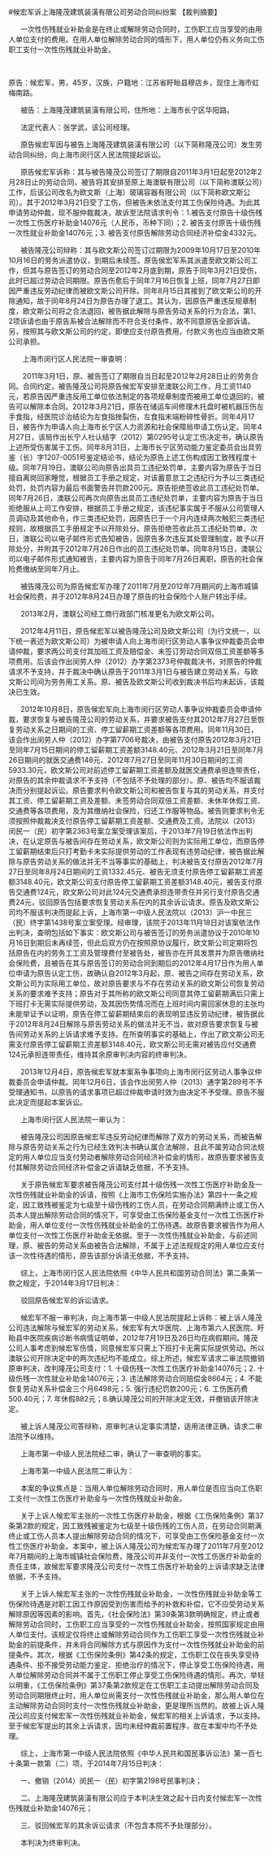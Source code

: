 #候宏军诉上海隆茂建筑装潢有限公司劳动合同纠纷案 
【裁判摘要】

      一次性伤残就业补助金是在终止或解除劳动合同时，工伤职工应当享受的由用人单位支付的费用。在用人单位解除劳动合同的情形下，用人单位仍有义务向工伤职工支付一次性伤残就业补助金。

      

原告：候宏军，男，45岁，汉族，户籍地：江苏省盱眙县穆店乡，现住上海市虹梅南路。

      被告：上海隆茂建筑装潢有限公司，住所地：上海市长宁区华阳路。

      法定代表人：张学武，该公司经理。

      原告候宏军因与被告上海隆茂建筑装潢有限公司（以下简称隆茂公司）发生劳动合同纠纷，向上海市闵行区人民法院提起诉讼。

      原告候宏军诉称：其与被告隆茂公司签订了期限自2011年3月1日起至2012年2月28日止的劳动合同，被告将其安排至原上海澳联有限公司（以下简称澳联公司）工作，后该公司改名为欧文斯（上海）玻璃容器有限公司（以下简称欧文斯公司）。其于2012年3月21日受了工伤，但被告未依法支付其工伤保险待遇。为此其申请劳动仲裁，现不服仲裁裁决，故诉至法院请求判令：1.被告支付原告十级伤残一次性工伤医疗补助金14076元（人民币，币种下同）；2. 被告支付原告十级伤残一次性就业补助金14076元；3. 被告支付原告解除劳动合同经济补偿金4332元。

      被告隆茂公司辩称：其与欧文斯公司签订过期限为2009年10月17日至2010年10月16日的劳务派遣协议，到期后未续签。原告侯宏军系其派遣至欧文斯公司工作，但其与原告签订的劳动合同至2012年2月底到期，原告于同年3月21日受伤，此时已超过劳动合同期限。原告伤愈后于同年7月16日恢复上班，同年7月27日即因严重违反劳动纪律而被欧文斯公司开除。同年8月15日其接到了欧文斯公司的开除通知，故于同年8月24日为原告办理了退工。其认为，因原告严重违反规章制度，欧文斯公司将之合法退回，被告据此解除与原告劳动关系的行为合法，第1、2项诉请也由于原告系被合法解除而不符合支付条件，故不同意原告全部诉请。另，按照其与欧文斯公司的约定，即使应支付原告费用，付款义务也应当由欧文斯公司承担。

       上海市闵行区人民法院一审查明：

       2011年3月1日，原、被告签订了期限自当日起至2012年2月28日止的劳务合同。合同约定，被告隆茂公司将原告候宏军安排至澳联公司工作，月工资1140元，若原告因严重违反用工单位依法制定的各项规章制度而被用工单位退回的，被告可以解除本合同。2012年3月21日，原告在储运车间修理木托盘时被机器压伤左手食指，经医院诊治结论为左食指挫裂伤，左食指末端粉碎性骨折。同年4月17日，被告作为申请人向上海市长宁区人力资源和社会保障局申请工伤认定。同年4月27日，该局作出长宁人社认结字（2012）第0295号认定工伤决定书，确认原告上述所受伤害属于工伤。同年8月31日，上海市长宁区劳动能力鉴定委员会出具劳鉴（长）字1207-0051号鉴定结论书，结论为原告上述工伤构成因工致残程度十级。同年7月19日，澳联公司向原告出具员工违纪处罚单，主要内容为原告于当日擅自离岗回家睡觉，根据员工手册之规定，对该蓄意怠工之违纪行为予以三类违纪处罚，处罚内容为最后书面警告并罚款200元。原告拒绝签收此员工违纪处罚单。同年7月26日，澳联公司再次向原告出具员工违纪处罚单，主要内容为原告于当日拒绝服从上司工作安排，根据员工手册之规定，该违纪事实属于不服从公司管理人员调动及其他命令，作三类违纪处罚，因原告已于一个月内连续两次触犯三类违纪规则，故根据员工手册规定予以开除处分。原告拒绝签收此员工违纪处罚单。次日，澳联公司以电子邮件形式告知被告，因原告多次违反其处管理制度，故予以开除处分，并附其于2012年7月26日作出的员工违纪处罚单。同年8月15日，澳联公司以电子邮件形式通知被告，主要内容为原告于同年7月26日离职，原告的社会保险费缴纳至同年7月止。

      被告隆茂公司为原告候宏军办理了2011年7月至2012年7月期间的上海市城镇社会保险费，并于2012年8月24日办理了原告的社会保险个人账户转出手续。

      2013年2月，澳联公司经工商行政部门核准更名为欧文斯公司。

      2012年4月11日，原告候宏军以被告隆茂公司及欧文斯公司（为行文统一，以下统一表述为欧文斯公司）为被申请人向上海市闵行区劳动人事争议仲裁委员会申请仲裁，要求两公司支付其加班工资及赔偿金、未签订劳动合同双倍工资差额等多项费用。后该会作出闵劳人仲（2012）办字第2373号仲裁裁决书，对原告的仲裁请求不予支持，并于裁决中确认原告于2011年3月1日与被告建立劳动关系，与欧文斯公司间为劳务用工关系。原、被告及欧文斯公司收到裁决书后均未起诉，该裁决已生效。

      2012年10月8日，原告候宏军向上海市闵行区劳动人事争议仲裁委员会申请仲裁，要求恢复与被告隆茂公司的劳动关系，并要求被告支付其2012年7月27日至恢复劳动关系之日期间的工资、停工留薪期工资差额等各项费用。同年11月30日，该会作出闵劳人仲（2012）办字第7706号裁决，由被告支付原告2012年3月21日至同年7月15日期间的停工留薪期工资差额3148.40元、2012年3月21日至同年7月26日期间的就医交通费148元、2012年7月27日至同年11月30日期间的工资5933.30元，欧文斯公司对前述停工留薪期工资差额及就医交通费承担连带责任，对原告的其余仲裁请求不予支持（不包括不予处理的部分）。原、被告均不服该裁决而分别提起诉讼。原告要求判令欧文斯公司和被告恢复与其的劳动关系，并支付其工资、停工留薪期工资及差额、未签劳动合同双倍工资差额、未休年休假工资、交通费等各项费用，及为其缴纳社会保险，归还工作服等物品。被告则要求判令无须按照仲裁裁决支付原告停工留薪期工资差额、交通费及工资。法院以（2013）闵民一（民）初字第2363号案立案受理该案后，于2013年7月19日依法作出判决，在认定原告与被告间存在劳动关系，欧文斯公司则为实际用工单位，而原告停工留薪期结束后只打考勤卡未实际提供劳动的工作表现有违劳动纪律，被告据此解除与原告劳动关系的做法并无不当等事实的基础上，判决被告支付原告2012年7月27日至同年8月24日期间的工资1332.45元、被告无须支付原告停工留薪期工资差额3148.40元，欧文斯公司支付原告停工留薪期工资差额3148.40元，被告支付原告交通费124元，欧文斯公司对此124元交通费承担连带责任并另行支付原告交通费24元，驳回原告包括要求恢复劳动关系在内的其余诉讼请求。原告及欧文斯公司均不服该判决而提起上诉，上海市第一中级人民法院以（2013）沪一中民三（民）终字第1438号案立案受理。经审理，该院于2013年11月18日对该案依法作出判决，查明包括如下事实：欧文斯公司与被告签订的劳务派遣协议于2010年10月16日到期后未再续签，但此后双方仍在按照原协议履行，欧文斯公司定期将包括原告在内的劳务工工资及管理费付至被告处，被告亦在开具发票并为原告缴纳社会保险费，且被告在其与原告签订的劳动合同到期后的2012年4月17日作为用人单位申请为原告认定工伤，故确认自2012年3月起，原、被告之间存在劳动关系，欧文斯公司为实际用工单位，故对原告要求与不存在劳动关系的欧文斯公司恢复劳动关系的要求难予支持；原告对于其所称的欧文斯公司同意其停工留薪期满后只需上下班打卡无需实际提供劳动，及其因伤势情况而在上班时间内需回家休息的主张均未能举证予以证明，原告在停工留薪期结束后的表现明显违反劳动纪律，被告据此于2012年8月24日解除与原告劳动关系的做法并无不当，故对原告要求恢复与被告间劳动关系的上诉请求难予支持。在所查明事实的基础上，作出了欧文斯公司无需支付原告停工留薪期工资差额3148.40元，欧文斯公司无需对被告应付交通费124元承担连带责任，维持其余原审判决内容的终审判决。

      2013年12月4日，原告候宏军就本案系争事项向上海市闵行区劳动人事争议仲裁委员会申请仲裁。同年12月6日，该会作出闵劳人仲（2013）通字第289号不予受理通知书，以原告的请求事项已超过仲裁申请时效为由决定不予受理。原告不服此决定而提起本案诉讼。

      上海市闵行区人民法院一审认为：

      被告隆茂公司因原告候宏军违反劳动纪律而解除了双方的劳动关系，而被告解除与原告劳动关系之行为已经生效判决书确认属合法解除，且此不属劳动合同法规定的用人单位应当支付劳动者解除劳动合同经济补偿金的情形，故原告要求被告支付其解除劳动合同经济补偿金之诉请缺乏依据，不予支持。

      关于原告候宏军要求被告隆茂公司支付其十级伤残一次性工伤医疗补助金及一次性伤残就业补助金的诉请，按照《上海市工伤保险实施办法》第四十一条之规定，因工致残被鉴定为七级至十级伤残的工伤人员，在劳动合同期满终止或工伤人员本人提出解除劳动合同的情况下，可享受由工伤保险基金支付一次性工伤医疗补助金，用人单位支付一次性伤残就业补助金的工伤待遇。故原告要求被告作为用人单位支付一次性工伤医疗补助金无依据。至于一次性伤残就业补助金，与前述同理，原、被告的劳动关系由被告合法解除，不属于上述法规规定的用人单位应支付该一次性待遇的情形，原告该部分诉请无依据，不予支持。

      综上，上海市闵行区人民法院依照《中华人民共和国劳动合同法》第二条第一款之规定，于2014年3月17日判决：

      驳回原告候宏军的诉讼请求。

      候宏军不服一审判决，向上海市第一中级人民法院提起上诉称：被上诉人隆茂公司违法解除与候宏军的劳动关系，候宏军有大华医院、上海市第六人民医院、盱眙县中医院疾病诊断书病情证明单，2012年7月19日及26日均在病假期间。隆茂公司人事考虑到候宏军伤情，同意候宏军只需上下班打卡无需实际提供劳动。所以澳联公司开除决定中的两次违纪均不能成立。综上所述，候宏军请求二审法院撤销原审判决，改判隆茂公司支付：1. 十级伤残一次性工伤医疗补助金14076元；2. 十级伤残一次性就业补助金14076元；3. 违法解除劳动合同赔偿金8664元；4. 不能恢复劳动关系补偿金三个月6498元；5. 强行违纪罚款200元；6. 工伤医药费500.40元；7. 年休假882元；8.确认隆茂公司的开除决定无效，并撤销该开除决定。

      被上诉人隆茂公司答辩称，原审判决认定事实清楚，适用法律正确，请求二审法院予以维持。

      上海市第一中级人民法院经二审，确认了一审查明的事实。

      上海市第一中级人民法院二审认为：

      本案的争议焦点是：当用人单位解除劳动合同时，用人单位是否应当向工伤职工支付一次性工伤医疗补助金与一次性伤残就业补助金。

      关于上诉人候宏军主张的一次性工伤医疗补助金，根据《工伤保险条例》第37条第2款的规定，因工致残被鉴定为七级至十级伤残的工伤人员，在劳动合同期满终止或工伤人员本人提出解除劳动合同的情况下，可享受由工伤保险基金支付一次性工伤医疗补助金。本案中，被上诉人隆茂公司为候宏军办理了2011年7月至2012年7月期间的上海市城镇社会保险费，隆茂公司并非支付一次性工伤医疗补助金的责任主体，故候宏军要求隆茂公司支付一次性工伤医疗补助金的上诉请求缺乏法律依据，不予支持。

      关于上诉人候宏军主张的一次性伤残就业补助金，一次性伤残就业补助金等工伤保险待遇是对职工因工作原因受到伤害而给予的补救和补偿，它不应受劳动关系解除原因等因素的影响。首先，《社会保险法》第39条第3款明确规定，终止或者解除劳动合同时，工伤职工应当享受的一次性伤残就业补助金，按照国家规定由用人单位支付。该规定仅将终止或解除劳动合同作为工伤职工享受一次性伤残就业补助金的前提条件，并未将合同解除方式与原因作为支付一次性伤残就业补助金的前提条件。其次，根据《工伤保险条例》第42条的规定，工伤职工仅在丧失享受待遇条件、拒不接受劳动能力鉴定、拒绝治疗的情况下，停止享受工伤保险待遇，用人单位解除劳动合同并不属于工伤职工停止享受工伤保险待遇的情形。再次，举轻以明重，《工伤保险条例》第37条第2款规定在工伤职工主动提出解除劳动合同及劳动合同期限终止时，用人单位尚需支付一次性伤残就业补助金，那么用人单位在主动解除劳动合同时支付一次性伤残就业补助金，更是理所当然的。故被上诉人隆茂公司应支付候宏军一次性伤残就业补助金，候宏军的相关上诉请求，予以支持。至于候宏军提出的其余上诉请求，因均未经仲裁前置程序，故在本案中均不予处理。

      综上，上海市第一中级人民法院依照《中华人民共和国民事诉讼法》第一百七十条第一款第（二）项，于2014年7月15日判决：

      一、撤销（2014）闵民一（民）初字第2198号民事判决；

      二、上海隆茂建筑装潢有限公司应于本判决生效之起十日内支付候宏军一次性伤残就业补助金14076元；

      三、驳回候宏军的其余诉讼请求（不包含本院不予处理部分）。

      本判决为终审判决。


